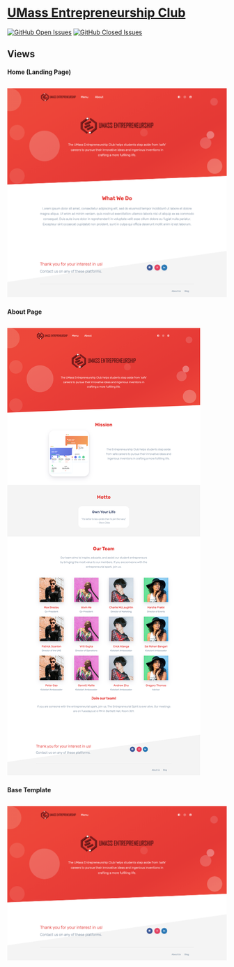 # [UMass Entrepreneurship Club](https://github.com/build-umass/entrepreneurship-club)

[![GitHub Open Issues](https://img.shields.io/github/issues/build-umass/entrepreneurship-club.svg?cacheSeconds=3600)](https://github.com/build-umass/entrepreneurship-club/issues?q=is%3Aopen+is%3Aissue)
[![GitHub Closed Issues](https://img.shields.io/github/issues-closed-raw/build-umass/entrepreneurship-club.svg?cacheSeconds=3600)](https://github.com/build-umass/entrepreneurship-club/issues?q=is%3Aissue+is%3Aclosed) 

## Views
#### Home (Landing Page)
![Current Homepage](https://raw.githubusercontent.com/build-umass/entrepreneurship-club/dev-about-page/src/assets/img/theme/Home.png)
---
#### About Page
![About Page](https://raw.githubusercontent.com/build-umass/entrepreneurship-club/dev-about-page/src/assets/img/theme/About-Page.png)
---
#### Base Template
![Base Template](https://raw.githubusercontent.com/build-umass/entrepreneurship-club/dev-about-page/src/assets/img/theme/Base-Template.png)
---